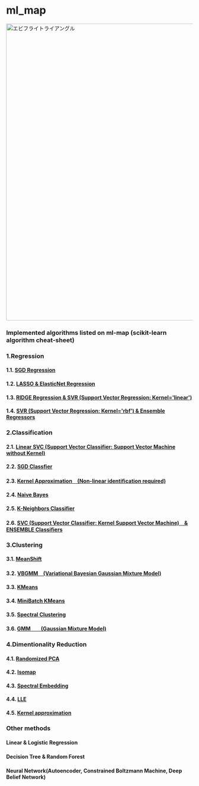 # ml_map
<img width="800" src="https://user-images.githubusercontent.com/60038634/138719935-d4cf8094-9cc3-4afd-ace5-aa6a8b134af3.png" alt="エビフライトライアングル" title="サンプル">

### Implemented algorithms listed on ml-map (scikit-learn algorithm cheat-sheet)  
### 1.Regression 
  #### 1.1. [SGD Regression](https://github.com/HaruHonda/ml_map/blob/main/algorithms/1.1.%20SGD%20Regression) 
  #### 1.2. [LASSO & ElasticNet Regression](https://github.com/HaruHonda/ml_map/blob/main/algorithms/1.2.%20LASSO%20%26%20ElasticNet%20Regression)
  #### 1.3. [RIDGE Regression & SVR (Support Vector Regression: Kernel='linear')](https://github.com/HaruHonda/ml_map/tree/main/algorithms/1.2.%20LASSO%20%26%20ElasticNet%20Regression) 
  #### 1.4. [SVR (Support Vector Regression: Kernel='rbf') & Ensemble Regressors](https://github.com/HaruHonda/ml_map/tree/main/algorithms/1.4.%20SVR%20(Support%20Vector%20Regression)%20%26%20Ensemble%20Regressors)

### 2.Classification
  #### 2.1. [Linear SVC (Support Vector Classifier: Support Vector Machine without Kernel)]()
  #### 2.2. [SGD Classfier]()
  #### 2.3. [Kernel Approximation　(Non-linear identification required)]()
  #### 2.4. [Naive Bayes]()
  #### 2.5. [K-Neighbors Classifier]()
  #### 2.6. [SVC (Support Vector Classifier: Kernel Support Vector Machine)　& ENSEMBLE Classifiers]()

### 3.Clustering
  #### 3.1. [MeanShift]()
  #### 3.2. [VBGMM　(Variational Bayesian Gaussian Mixture Model)]()
  #### 3.3. [KMeans]()
  #### 3.4. [MiniBatch KMeans]()
  #### 3.5. [Spectral Clustering]()
  #### 3.6. [GMM　　(Gaussian Mixture Model)]()

### 4.Dimentionality Reduction
  #### 4.1. [Randomized PCA]()
  #### 4.2. [Isomap]()
  #### 4.3. [Spectral Embedding]()
  #### 4.4. [LLE]()
  #### 4.5. [Kernel approximation]()

### Other methods ###
#### Linear & Logistic Regression
#### Decision Tree & Random Forest　
#### Neural Network(Autoencoder, Constrained Boltzmann Machine, Deep Belief Network)
